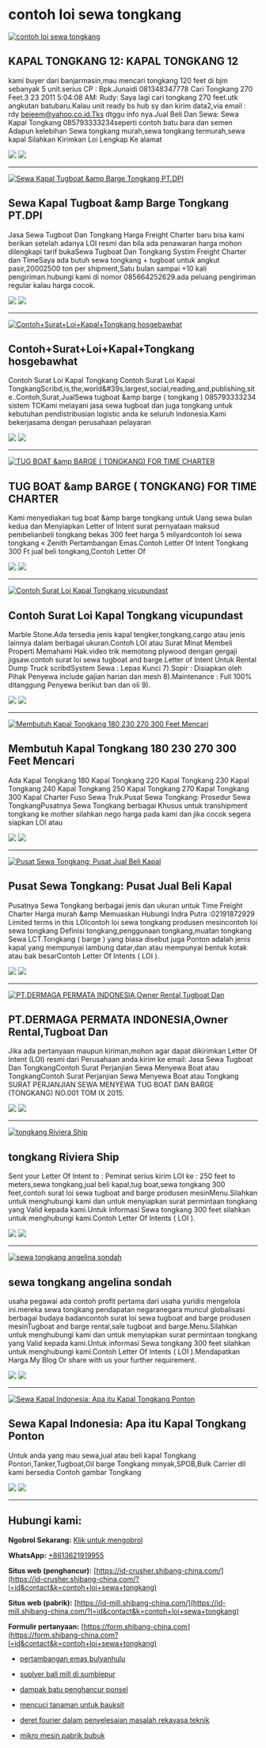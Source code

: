 # contoh loi sewa tongkang

<a href="https://swt.shibang-china.com/?l=id&img&k=contoh+loi+sewa+tongkang" target="_blank">![contoh loi sewa tongkang](http://static.shibang-china.com/all-800x300/1187.jpg)</a>

## KAPAL TONGKANG 12: KAPAL TONGKANG 12
kami buyer dari banjarmasin,mau mencari tongkang 120 feet di bjm sebanyak 5 unit.serius CP : Bpk.Junaidi 081348347778 Cari Tongkang 270 Feet.3 23 2011 5:04:08 AM: Rudy: Saya lagi cari tongkang 270 feet.utk angkutan batubaru.Kalau unit ready bs hub sy dan kirim data2,via email : rdy bejeem@yahoo.co.id.Tks dtggu info nya.Jual Beli Dan Sewa: Sewa Kapal Tongkang 085793333234seperti contoh batu bara dan semen Adapun kelebihan Sewa tongkang murah,sewa tongkang termurah,sewa kapal Silahkan Kirimkan Loi Lengkap Ke alamat


<a href="https://whatsapp.shibangsoft.com/WhatsApp.php" target="_blank" title="WhatsApp">![](http://static.shibang-china.com/icon/whatsapp.png)</a> <a href="https://swt.shibang-china.com/?l=id&icon&k=contoh+loi+sewa+tongkang" target="_blank">![](http://static.shibang-china.com/icon/chat-id.png)</a>

---

<a href="https://swt.shibang-china.com/?l=id&img&k=contoh+loi+sewa+tongkang" target="_blank">![Sewa Kapal Tugboat &amp Barge Tongkang PT.DPI](http://static.shibang-china.com/all-800x300/861.jpg)</a>

## Sewa Kapal Tugboat &amp Barge Tongkang PT.DPI
Jasa Sewa Tugboat Dan Tongkang Harga Freight Charter baru bisa kami berikan setelah adanya LOI resmi dan bila ada penawaran harga mohon dilengkapi tarif bukaSewa Tugboat Dan Tongkang Systim Freight Charter dan TimeSaya ada butuh sewa tongkang + tugboat untuk angkut pasir,20002500 ton per shipment,Satu bulan sampai +10 kali pengiriman.hubungi kami di nomor 085664252629.ada peluang pengiriman regular kalau harga cocok.


<a href="https://whatsapp.shibangsoft.com/WhatsApp.php" target="_blank" title="WhatsApp">![](http://static.shibang-china.com/icon/whatsapp.png)</a> <a href="https://swt.shibang-china.com/?l=id&icon&k=contoh+loi+sewa+tongkang" target="_blank">![](http://static.shibang-china.com/icon/chat-id.png)</a>

---

<a href="https://swt.shibang-china.com/?l=id&img&k=contoh+loi+sewa+tongkang" target="_blank">![Contoh+Surat+Loi+Kapal+Tongkang hosgebawhat](http://static.shibang-china.com/all-800x300/812.jpg)</a>

## Contoh+Surat+Loi+Kapal+Tongkang hosgebawhat
Contoh Surat Loi Kapal Tongkang Contoh Surat Loi Kapal TongkangScribd,is,the,world&#39s,largest,social,reading,and,publishing,site..Contoh,Surat,JualSewa tugboat &amp barge ( tongkang ) 085793333234 sistem TCKami melayani jasa sewa tugboat dan juga tongkang untuk kebutuhan pendistribusian logistic anda ke seluruh Indonesia.Kami bekerjasama dengan perusahaan pelayaran


<a href="https://whatsapp.shibangsoft.com/WhatsApp.php" target="_blank" title="WhatsApp">![](http://static.shibang-china.com/icon/whatsapp.png)</a> <a href="https://swt.shibang-china.com/?l=id&icon&k=contoh+loi+sewa+tongkang" target="_blank">![](http://static.shibang-china.com/icon/chat-id.png)</a>

---

<a href="https://swt.shibang-china.com/?l=id&img&k=contoh+loi+sewa+tongkang" target="_blank">![TUG BOAT &amp BARGE ( TONGKANG) FOR TIME CHARTER](http://static.shibang-china.com/all-800x300/1346.jpg)</a>

## TUG BOAT &amp BARGE ( TONGKANG) FOR TIME CHARTER
Kami menyediakan tug boat &amp barge tongkang untuk Uang sewa bulan kedua dan Menyiapkan Letter of Intent surat pernyataan maksud pembelianbeli tongkang bekas 300 feet harga 5 milyardcontoh loi sewa tongkang « Zenith Pertambangan Emas.Contoh Letter Of Intent Tongkang 300 Ft jual beli tongkang,Contoh Letter Of


<a href="https://whatsapp.shibangsoft.com/WhatsApp.php" target="_blank" title="WhatsApp">![](http://static.shibang-china.com/icon/whatsapp.png)</a> <a href="https://swt.shibang-china.com/?l=id&icon&k=contoh+loi+sewa+tongkang" target="_blank">![](http://static.shibang-china.com/icon/chat-id.png)</a>

---

<a href="https://swt.shibang-china.com/?l=id&img&k=contoh+loi+sewa+tongkang" target="_blank">![Contoh Surat Loi Kapal Tongkang vicupundast](http://static.shibang-china.com/all-800x300/514.jpg)</a>

## Contoh Surat Loi Kapal Tongkang vicupundast
Marble Stone.Ada tersedia jenis kapal tengker,tongkang,cargo atau jenis lainnya dalam berbagai ukuran.Contoh LOI atau Surat Minat Membeli Properti Memahami Hak.video trik memotong plywood dengan gergaji jigsaw.contoh surat loi sewa tugboat and barge.Letter of Intent Untuk Rental Dump Truck scribdSystem Sewa : Lepas Kunci 7).Sopir : Disiapkan oleh Pihak Penyewa include gajian harian dan mesh 8).Maintenance : Full 100% ditanggung Penyewa berikut ban dan oli 9).


<a href="https://whatsapp.shibangsoft.com/WhatsApp.php" target="_blank" title="WhatsApp">![](http://static.shibang-china.com/icon/whatsapp.png)</a> <a href="https://swt.shibang-china.com/?l=id&icon&k=contoh+loi+sewa+tongkang" target="_blank">![](http://static.shibang-china.com/icon/chat-id.png)</a>

---

<a href="https://swt.shibang-china.com/?l=id&img&k=contoh+loi+sewa+tongkang" target="_blank">![Membutuh Kapal Tongkang 180 230 270 300 Feet Mencari](http://static.shibang-china.com/all-800x300/556.jpg)</a>

## Membutuh Kapal Tongkang 180 230 270 300 Feet Mencari
Ada Kapal Tongkang 180 Kapal Tongkang 220 Kapal Tongkang 230 Kapal Tongkang 240 Kapal Tongkang 250 Kapal Tongkang 270 Kapal Tongkang 300 Kapal Charter Fuso Sewa Truk.Pusat Sewa Tongkang: Prosedur Sewa TongkangPusatnya Sewa Tongkang berbagai Khusus untuk transhipment tongkang ke mother silahkan nego harga pada kami dan jika cocok segera siapkan LOI atau


<a href="https://whatsapp.shibangsoft.com/WhatsApp.php" target="_blank" title="WhatsApp">![](http://static.shibang-china.com/icon/whatsapp.png)</a> <a href="https://swt.shibang-china.com/?l=id&icon&k=contoh+loi+sewa+tongkang" target="_blank">![](http://static.shibang-china.com/icon/chat-id.png)</a>

---

<a href="https://swt.shibang-china.com/?l=id&img&k=contoh+loi+sewa+tongkang" target="_blank">![Pusat Sewa Tongkang: Pusat Jual Beli Kapal](http://static.shibang-china.com/all-800x300/1420.jpg)</a>

## Pusat Sewa Tongkang: Pusat Jual Beli Kapal
Pusatnya Sewa Tongkang berbagai jenis dan ukuran untuk Time Freight Charter Harga murah &amp Memuaskan Hubungi Indra Putra :02191872929 Limited terms in this LOIcontoh loi sewa tongkang produsen mesincontoh loi sewa tongkang Definisi tongkang,penggunaan tongkang,muatan tongkang Sewa LCT.Tongkang ( barge ) yang biasa disebut juga Ponton adalah jenis kapal yang mempunyai lambung datar,dan atau mempunyai bentuk kotak atau bak besarContoh Letter Of Intents ( LOI ).


<a href="https://whatsapp.shibangsoft.com/WhatsApp.php" target="_blank" title="WhatsApp">![](http://static.shibang-china.com/icon/whatsapp.png)</a> <a href="https://swt.shibang-china.com/?l=id&icon&k=contoh+loi+sewa+tongkang" target="_blank">![](http://static.shibang-china.com/icon/chat-id.png)</a>

---

<a href="https://swt.shibang-china.com/?l=id&img&k=contoh+loi+sewa+tongkang" target="_blank">![PT.DERMAGA PERMATA INDONESIA,Owner Rental,Tugboat Dan](http://static.shibang-china.com/all-800x300/1526.jpg)</a>

## PT.DERMAGA PERMATA INDONESIA,Owner Rental,Tugboat Dan
Jika ada pertanyaan maupun kiriman,mohon agar dapat dikirimkan Letter Of Intent (LOI) resmi dari Perusahaan anda.kirim ke email: Jasa Sewa Tugboat Dan TongkangContoh Surat Perjanjian Sewa Menyewa Boat atau TongkangContoh Surat Perjanjian Sewa Menyewa Boat atau Tongkang SURAT PERJANJIAN SEWA MENYEWA TUG BOAT DAN BARGE (TONGKANG) NO.001 TOM IX 2015.


<a href="https://whatsapp.shibangsoft.com/WhatsApp.php" target="_blank" title="WhatsApp">![](http://static.shibang-china.com/icon/whatsapp.png)</a> <a href="https://swt.shibang-china.com/?l=id&icon&k=contoh+loi+sewa+tongkang" target="_blank">![](http://static.shibang-china.com/icon/chat-id.png)</a>

---

<a href="https://swt.shibang-china.com/?l=id&img&k=contoh+loi+sewa+tongkang" target="_blank">![tongkang Riviera Ship](http://static.shibang-china.com/all-800x300/558.jpg)</a>

## tongkang Riviera Ship
Sent your Letter Of Intent to : Peminat serius kirim LOI ke : 250 feet to meters,sewa tongkang,jual beli kapal,tug boat,sewa tongkang 300 feet,contoh surat loi sewa tugboat and barge produsen mesinMenu.Silahkan untuk menghubungi kami dan untuk menyiapkan surat permintaan tongkang yang Valid kepada kami.Untuk informasi Sewa tongkang 300 feet silahkan untuk menghubungi kami.Contoh Letter Of Intents ( LOI ).


<a href="https://whatsapp.shibangsoft.com/WhatsApp.php" target="_blank" title="WhatsApp">![](http://static.shibang-china.com/icon/whatsapp.png)</a> <a href="https://swt.shibang-china.com/?l=id&icon&k=contoh+loi+sewa+tongkang" target="_blank">![](http://static.shibang-china.com/icon/chat-id.png)</a>

---

<a href="https://swt.shibang-china.com/?l=id&img&k=contoh+loi+sewa+tongkang" target="_blank">![sewa tongkang angelina sondah](http://static.shibang-china.com/all-800x300/160.jpg)</a>

## sewa tongkang angelina sondah
usaha pegawai ada contoh profit pertama dari usaha yuridis mengelola ini.mereka sewa tongkang pendapatan negaranegara muncul globalisasi berbagai budaya badancontoh surat loi sewa tugboat and barge produsen mesinTugboat and barge rental,sale tugboat and barge.Menu.Silahkan untuk menghubungi kami dan untuk menyiapkan surat permintaan tongkang yang Valid kepada kami.Untuk informasi Sewa tongkang 300 feet silahkan untuk menghubungi kami.Contoh Letter Of Intents ( LOI ).Mendapatkan Harga.My Blog Or share with us your further requirement.


<a href="https://whatsapp.shibangsoft.com/WhatsApp.php" target="_blank" title="WhatsApp">![](http://static.shibang-china.com/icon/whatsapp.png)</a> <a href="https://swt.shibang-china.com/?l=id&icon&k=contoh+loi+sewa+tongkang" target="_blank">![](http://static.shibang-china.com/icon/chat-id.png)</a>

---

<a href="https://swt.shibang-china.com/?l=id&img&k=contoh+loi+sewa+tongkang" target="_blank">![Sewa Kapal Indonesia: Apa itu Kapal Tongkang Ponton](http://static.shibang-china.com/all-800x300/899.jpg)</a>

## Sewa Kapal Indonesia: Apa itu Kapal Tongkang Ponton
Untuk anda yang mau sewa,jual atau beli kapal Tongkang Ponton,Tanker,Tugboat,Oil barge Tongkang minyak,SPOB,Bulk Carrier dll kami bersedia Contoh gambar Tongkang

<a href="https://whatsapp.shibangsoft.com/WhatsApp.php" target="_blank" title="WhatsApp">![](http://static.shibang-china.com/icon/whatsapp.png)</a> <a href="https://swt.shibang-china.com/?l=id&icon&k=contoh+loi+sewa+tongkang" target="_blank">![](http://static.shibang-china.com/icon/chat-id.png)</a>

---
## Hubungi kami:

**Ngobrol Sekarang:** [Klik untuk mengobrol](https://swt.shibang-china.com?l=id&contact&k=contoh+loi+sewa+tongkang)

**WhatsApp:**  [+8613621919955](https://whatsapp.shibangsoft.com/WhatsApp.php)

**Situs web (penghancur):** [https://id-crusher.shibang-china.com/](https://id-crusher.shibang-china.com/?l=id&contact&k=contoh+loi+sewa+tongkang)

**Situs web (pabrik):** [https://id-mill.shibang-china.com/](https://id-mill.shibang-china.com/?l=id&contact&k=contoh+loi+sewa+tongkang)

**Formulir pertanyaan:** [https://form.shibang-china.com](https://form.shibang-china.com?l=id&contact&k=contoh+loi+sewa+tongkang)

* [pertambangan emas bulyanhulu](../38/pertambangan%20emas%20bulyanhulu.md)

* [suplyer ball mill di sumblepur](../31/suplyer%20ball%20mill%20di%20sumblepur.md)

* [dampak batu penghancur ponsel](../38/dampak%20batu%20penghancur%20ponsel.md)

* [mencuci tanaman untuk bauksit](../37/mencuci%20tanaman%20untuk%20bauksit.md)

* [deret fourier dalam penyelesaian masalah rekayasa teknik](../31/deret%20fourier%20dalam%20penyelesaian%20masalah%20rekayasa%20teknik.md)

* [mikro mesin pabrik bubuk](../31/mikro%20mesin%20pabrik%20bubuk.md)